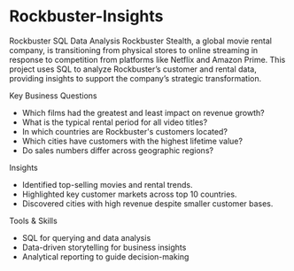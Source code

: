 # Rockbuster-Insights
Rockbuster SQL Data Analysis
Rockbuster Stealth, a global movie rental company, is transitioning from physical stores to online streaming in response to competition from platforms like Netflix and Amazon Prime. This project uses SQL to analyze Rockbuster’s customer and rental data, providing insights to support the company’s strategic transformation.


Key Business Questions
* Which films had the greatest and least impact on revenue growth?
* What is the typical rental period for all video titles?
* In which countries are Rockbuster's customers located?
* Which cities have customers with the highest lifetime value?
* Do sales numbers differ across geographic regions?


Insights
* Identified top-selling movies and rental trends.
* Highlighted key customer markets across top 10 countries.
* Discovered cities with high revenue despite smaller customer bases.


Tools & Skills
* SQL for querying and data analysis
* Data-driven storytelling for business insights
* Analytical reporting to guide decision-making
